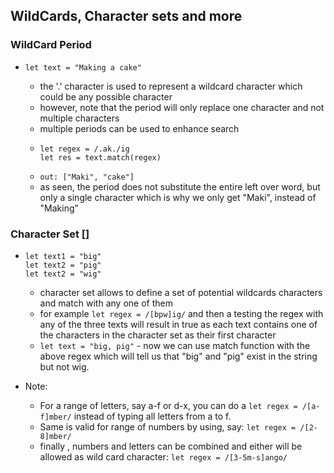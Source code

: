 
## WildCards, Character sets and more
  ### WildCard Period
  - ```
    let text = "Making a cake"
    ```
    - the '.' character is used to represent a wildcard character which could be any possible character
    - however, note that the period will only replace one character and not multiple characters
    - multiple periods can be used to enhance search
    - ```
      let regex = /.ak./ig
      let res = text.match(regex)
      ```
    - ```out: ["Maki", "cake"]```
    - as seen, the period does not substitute the entire left over word, but only a single character which is why we only get "Maki", instead of "Making"

  ### Character Set []
  - ```
    let text1 = "big"
    let text2 = "pig"
    let text2 = "wig"
    ```
    - character set allows to define a set of potential wildcards characters and match with any one of them
    - for example ```let regex = /[bpw]ig/``` and then a testing the regex with any of the three texts will result in true as each text contains one of the characters in the character set as their first character
    - ```let text = "big, pig"``` - now we can use match function with the above regex which will tell us that "big" and "pig" exist in the string but not wig.

  - Note:
    - For a range of letters, say a-f or d-x, you can do a ```let regex = /[a-f]mber/``` instead of typing all letters from a to f.
    - Same is valid for range of numbers by using, say: ```let regex = /[2-8]mber/```
    - finally , numbers and letters can be combined and either will be allowed as wild card character: ```let regex = /[3-5m-s]ango/``` 
